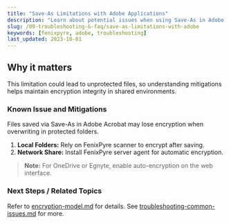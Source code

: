 ```yaml
---
title: "Save-As Limitations with Adobe Applications"
description: "Learn about potential issues when using Save-As in Adobe apps with FenixPyre and how to mitigate them."
slug: /09-troubleshooting-&-faq/save-as-limitations-with-adobe
keywords: [fenixpyre, adobe, troubleshooting]
last_updated: 2023-10-01
---
```


## Why it matters
This limitation could lead to unprotected files, so understanding mitigations helps maintain encryption integrity in shared environments.

### Known Issue and Mitigations
Files saved via Save-As in Adobe Acrobat may lose encryption when overwriting in protected folders.

1. **Local Folders:** Rely on FenixPyre scanner to encrypt after saving.
2. **Network Share:** Install FenixPyre server agent for automatic encryption.

> **Note:** For OneDrive or Egnyte, enable auto-encryption on the web interface.

### Next Steps / Related Topics
Refer to [encryption-model.md](../02-core-concepts/encryption-model.md) for details. See [troubleshooting-common-issues.md](./troubleshooting-common-issues.md) for more.